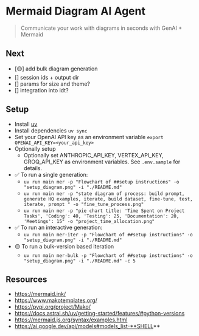 # Mermaid Diagram AI Agent
> Communicate your work with diagrams in seconds with GenAI + Mermaid

## Next
- [🟡] add bulk diagram generation
- [] session ids + output dir
- [] params for size and theme?
- [] integration into idt?

## Setup
- Install [uv](https://docs.astral.sh/uv/getting-started/installation/)
- Install dependencies `uv sync`
- Set your OpenAI API key as an environment variable `export OPENAI_API_KEY=<your_api_key>`
- Optionally setup 
  - Optionally set ANTHROPIC_API_KEY, VERTEX_API_KEY, GROQ_API_KEY as environment variables. See `.env.sample` for details.
- ✅ To run a single generation: 
  - `uv run main mer -p "Flowchart of ##setup instructions" -o "setup_diagram.png" -i "./README.md"`
  - `uv run main mer -p "state diagram of process: build prompt, generate HQ examples, iterate, build dataset, fine-tune, test, iterate, prompt " -o "fine_tune_process.png"`
  - `uv run main mer -p "pie chart title: 'Time Spent on Project Tasks', 'Coding': 40, 'Testing': 25, 'Documentation': 20, 'Meetings': 15" -o "project_time_allocation.png"`
- ✅ To run an interactive generation:
  - `uv run main mer-iter -p "Flowchart of ##setup instructions" -o "setup_diagram.png" -i "./README.md"` 
- 🟡 To run a bulk-version based iteration
  - `uv run main mer-bulk -p "Flowchart of ##setup instructions" -o "setup_diagram.png" -i "./README.md" -c 5` 

## Resources
- https://mermaid.ink/
- https://www.makotemplates.org/
- https://pypi.org/project/Mako/
- https://docs.astral.sh/uv/getting-started/features/#python-versions
- https://mermaid.js.org/syntax/examples.html
- https://ai.google.dev/api/models#models_list-**SHELL**